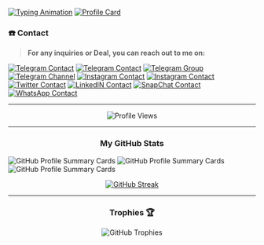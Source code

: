 [![Typing Animation](https://readme-typing-svg.herokuapp.com?font=Architects+Daughter&size=25&duration=2000&pause=1500&color=F70000&center=true&vCenter=true&multiline=true&width=435&height=300&lines=Hello+My+self+Saif+Ali;Since+childhood%2C+my+mind+has+been;very+attracted+towards+phone+and;computer%2C+that's+why+I+learned;a+lot+of+programming+language;Web+Designing+and+many+more+things)](https://github.com/saifalisew1508)
[![Profile Card](https://github-stats-alpha.vercel.app/api?username=saifalisew1508&cc=22272e&tc=37BCF6&ic=fff&bc=0000)](https://github.com/saifalisew1508)

### **☎️ Contact**
> **For any inquiries or Deal, you can reach out to me on:**

[![Telegram Contact](https://img.shields.io/badge/Telegram-Contact_@SexySaif-white?style=social&logo=telegram)](https://https://telegram.dog/SexySaif)
[![Telegram Contact](https://img.shields.io/badge/Telegram-Contact_@DearSaif-white?style=social&logo=telegram)](https://telegram.dog/DearSaif)
[![Telegram Group](https://img.shields.io/badge/Telegram-Group_@PublicSource__Chat-white?style=social&logo=telegram)](https://telegram.dog/PublicSource_Chat)
[![Telegram Channel](https://img.shields.io/badge/Telegram-Channel_@BotXNews-white?style=social&logo=telegram)](https://telegram.dog/BotXNews)
[![Instagram Contact](https://img.shields.io/badge/Instagram-Contact_@Saifaliopp-white?style=social&logo=instagram)](https://instagram.com/saifaliopp)
[![Instagram Contact](https://img.shields.io/badge/Instagram-Contact_@saiffff2004-white?style=social&logo=instagram)](https://instagram.com/saiffff2005)
[![Twitter Contact](https://img.shields.io/badge/X-Contact_@saifalisew1508-white?style=social&logo=x)](https://x.com/saifalisew1508)
[![LinkedIN Contact](https://img.shields.io/badge/LinkedIN-Contact_@saifalisew1508-white?style=social&logo=linkedin)](https://www.linkedin.com/in/saifalisew1508/)
[![SnapChat Contact](https://img.shields.io/badge/SnapChat-Contact_@saifaliopp-white?style=social&logo=snapchat)](http://snapchat.com/add/saifaliopp)
[![WhatsApp Contact](https://img.shields.io/badge/WhatsApp-Contact_+919708973259-white?style=social&logo=whatsapp)](https://wa.me/919708973259?text=Hello%20Saif%2C%20%0AI%20saw%20your%20github%20on%20profile%20I%20need%20some%20help%20)



<!-- GitHub Stats -->
<hr />

<p align="center">
  <img src="https://profile-counter.glitch.me/{saifalisew1508}/count.svg" alt="Profile Views">
</p>

<hr />

<!-- GitHub Stats -->
<h3 align="center">My GitHub Stats</h3>

![GitHub Profile Summary Cards](http://github-profile-summary-cards.vercel.app/api/cards/profile-details?username=saifalisew1508&theme=dracula)
![GitHub Profile Summary Cards](http://github-profile-summary-cards.vercel.app/api/cards/repos-per-language?username=saifalisew1508&theme=dracula)
![GitHub Profile Summary Cards](http://github-profile-summary-cards.vercel.app/api/cards/most-commit-language?username=saifalisew1508&theme=dracula)


<!-- GitHub Streak -->
<p align="center">
  <a href="#go-nowhere">
    <img align="center" src="https://github-readme-streak-stats.herokuapp.com/?user=saifalisew1508&theme=tokyonight&ring=ffa200&fire=15f4ee&currStreakNum=a35eff&currStreakLabel=a35eff&sideLabels=4296f5&sideNums=4296f5&hide_border=true&background=00000000" alt="GitHub Streak">
  </a>
</p>

<hr />

<!-- GitHub Trophies -->
<h3 align="center">Trophies 🏆</h3>
<p align="center">
  <img src="https://github-profile-trophy.vercel.app/?username=saifalisew1508&row=2&column=3&margin-w=8&margin-h=12" alt="GitHub Trophies">
</p>
